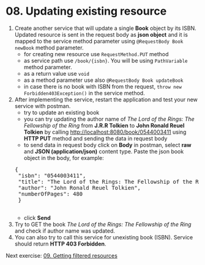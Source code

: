 # 08. Updating existing resource

1. Create another service that will update a single **Book** object by its ISBN. Updated resource is sent in the request body as **json object** and it is mapped to the service method parameter using `@RequestBody Book newBook` method parameter.
	- for creating new resource use `RequestMethod.PUT` method
	- as service path use `/book/{isbn}`. You will be using `PathVariable` method parameter.
	- as a return value use `void`
	- as a method parameter use also `@RequestBody Book updateBook`
	- in case there is no book with ISBN from the request, `throw new Forbidden403Exception()` in the service method.
2. After implementing the service, restart the application and test your new service with postman.
	- try to update an existing book
	- you can try updating the author name of *The Lord of the Rings: The Fellowship of the Ring* from **J.R.R Tolkien** to **John Ronald Reuel Tolkien** by calling [http://localhost:8080/book/0544003411](http://localhost:8080/book/0544003411) using **HTTP PUT** method and sending the data in request body
	- to send data in request body click on **Body** in postman, select **raw** and **JSON (application/json)** content type. Paste the json book object in the body, for example: 
	<pre>{
    "isbn": "0544003411",
    "title": "The Lord of the Rings: The Fellowship of the Ring",
    "author": "John Ronald Reuel Tolkien",
    "numberOfPages": 480
  	}
	</pre>
	- click **Send**
3. Try to GET the book *The Lord of the Rings: The Fellowship of the Ring* and check if author name was updated.
4. You can also try to call this service for unexisting book (ISBN). Service should return **HTTP 403 Forbidden**.

Next exercise: [09. Getting filtered resources](https://github.com/jurajtoth/fei-rest/tree/master/09.%20Getting%20filtered%20resources)
